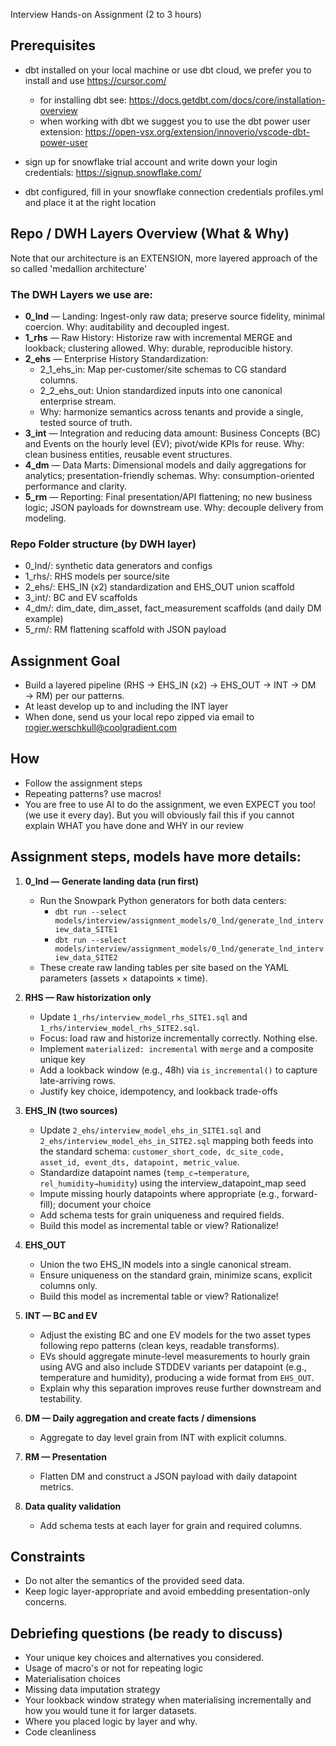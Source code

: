 Interview Hands-on Assignment (2 to 3 hours)

## Prerequisites

- dbt installed on your local machine or use dbt cloud, we prefer you to install and use https://cursor.com/
  - for installing dbt see: https://docs.getdbt.com/docs/core/installation-overview
  - when working with dbt we suggest you to use the dbt power user extension: https://open-vsx.org/extension/innoverio/vscode-dbt-power-user

- sign up for snowflake trial account and write down your login credentials: https://signup.snowflake.com/

- dbt configured, fill in your snowflake connection credentials profiles.yml and place it at the right location

## Repo / DWH Layers Overview (What & Why)

Note that our architecture is an EXTENSION, more layered approach of the so called 'medallion architecture'

### The DWH Layers we use are:

- **0_lnd** — Landing: Ingest-only raw data; preserve source fidelity, minimal coercion. Why: auditability and decoupled ingest.
- **1_rhs** — Raw History: Historize raw with incremental MERGE and lookback; clustering allowed. Why: durable, reproducible history.
- **2_ehs** — Enterprise History Standardization:
  - 2_1_ehs_in: Map per-customer/site schemas to CG standard columns.
  - 2_2_ehs_out: Union standardized inputs into one canonical enterprise stream.
  - Why: harmonize semantics across tenants and provide a single, tested source of truth.
- **3_int** — Integration and reducing data amount: Business Concepts (BC) and Events on the hourly level (EV); pivot/wide KPIs for reuse. Why: clean business entities, reusable event structures.
- **4_dm** — Data Marts: Dimensional models and daily aggregations for analytics; presentation-friendly schemas. Why: consumption-oriented performance and clarity.
- **5_rm** — Reporting: Final presentation/API flattening; no new business logic; JSON payloads for downstream use. Why: decouple delivery from modeling.

### Repo Folder structure (by DWH layer)
- 0_lnd/: synthetic data generators and configs
- 1_rhs/: RHS models per source/site
- 2_ehs/: EHS_IN (x2) standardization and EHS_OUT union scaffold
- 3_int/: BC and EV scaffolds
- 4_dm/: dim_date, dim_asset, fact_measurement scaffolds (and daily DM example)
- 5_rm/: RM flattening scaffold with JSON payload

## Assignment Goal

- Build a layered pipeline (RHS → EHS_IN (x2) → EHS_OUT → INT → DM → RM) per our patterns.
- At least develop up to and including the INT layer
- When done, send us your local repo zipped via email to rogier.werschkull@coolgradient.com

## How

- Follow the assignment steps
- Repeating patterns? use macros!
- You are free to use AI to do the assignment, we even EXPECT you too! (we use it every day). But you will obviously fail this if you cannot explain WHAT you have done and WHY in our review

## Assignment steps, models have more details:

1. **0_lnd — Generate landing data (run first)**
   - Run the Snowpark Python generators for both data centers:
     - `dbt run --select models/interview/assignment_models/0_lnd/generate_lnd_interview_data_SITE1`
     - `dbt run --select models/interview/assignment_models/0_lnd/generate_lnd_interview_data_SITE2`
   - These create raw landing tables per site based on the YAML parameters (assets × datapoints × time).

2. **RHS — Raw historization only**
   - Update `1_rhs/interview_model_rhs_SITE1.sql` and `1_rhs/interview_model_rhs_SITE2.sql`.
   - Focus: load raw and historize incrementally correctly. Nothing else.
   - Implement `materialized: incremental` with `merge` and a composite unique key
   - Add a lookback window (e.g., 48h) via `is_incremental()` to capture late-arriving rows.
   - Justify key choice, idempotency, and lookback trade-offs

3. **EHS_IN (two sources)**
   - Update `2_ehs/interview_model_ehs_in_SITE1.sql` and `2_ehs/interview_model_ehs_in_SITE2.sql` mapping both feeds into the standard schema:
     `customer_short_code, dc_site_code, asset_id, event_dts, datapoint, metric_value`.
   - Standardize datapoint names (`temp_c→temperature`, `rel_humidity→humidity`) using the interview_datapoint_map seed
   - Impute missing hourly datapoints where appropriate (e.g., forward-fill); document your choice
   - Add schema tests for grain uniqueness and required fields.
   - Build this model as incremental table or view? Rationalize!

4. **EHS_OUT**
   - Union the two EHS_IN models into a single canonical stream.
   - Ensure uniqueness on the standard grain, minimize scans, explicit columns only.
   - Build this model as incremental table or view? Rationalize!

5. **INT — BC and EV**
   - Adjust the existing BC and one EV models for the two asset types following repo patterns (clean keys, readable transforms).
   - EVs should aggregate minute-level measurements to hourly grain using AVG and also include STDDEV variants per datapoint (e.g., temperature and humidity), producing a wide format from `EHS_OUT`.
   - Explain why this separation improves reuse further downstream and testability.

6. **DM — Daily aggregation and create facts / dimensions**
   - Aggregate to day level grain from INT with explicit columns.

7. **RM — Presentation**
   - Flatten DM and construct a JSON payload with daily datapoint metrics.

8. **Data quality validation**
   - Add schema tests at each layer for grain and required columns.

## Constraints

- Do not alter the semantics of the provided seed data.
- Keep logic layer-appropriate and avoid embedding presentation-only concerns.

## Debriefing questions (be ready to discuss)

- Your unique key choices and alternatives you considered.
- Usage of macro's or not for repeating logic
- Materialisation choices
- Missing data imputation strategy
- Your lookback window strategy when materialising incrementally and how you would tune it for larger datasets.
- Where you placed logic by layer and why.
- Code cleanliness 


